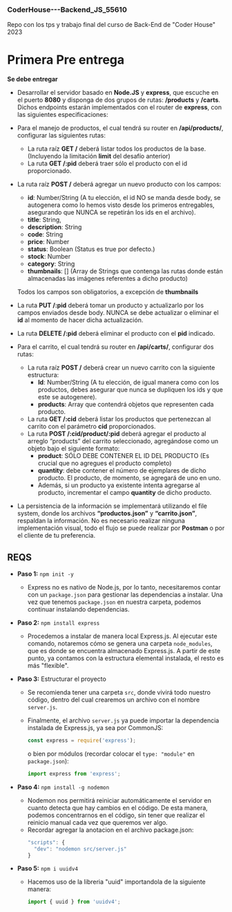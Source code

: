 ### CoderHouse---Backend_JS_55610
Repo con los tps y trabajo final del curso de Back-End de "Coder House" 2023

# **Primera Pre entrega**

**Se debe entregar**
- Desarrollar el servidor basado en **Node.JS** y **express**, que escuche en el puerto **8080** y disponga de dos grupos de rutas: **/products** y **/carts**. Dichos endpoints estarán implementados con el router de **express**, con las siguientes especificaciones: 
 
- Para el manejo de productos, el cual tendrá su router en **/api/products/**, configurar las siguientes rutas:
  - La ruta raíz **GET /** deberá listar todos los productos de la base. (Incluyendo la limitación **limit** del desafío anterior)
  - La ruta **GET /:pid** deberá traer sólo el producto con el id proporcionado.

- La ruta raíz **POST /** deberá agregar un nuevo producto con los campos:
  - **id**: Number/String (A tu elección, el id NO se manda desde body, se autogenera como lo hemos visto desde los primeros entregables, asegurando que NUNCA se repetirán los ids en el archivo).
  - **title**: String,
  - **description**: String
  - **code**: String
  - **price**: Number
  - **status**: Boolean (Status es true por defecto.)
  - **stock**: Number
  - **category**: String
  - **thumbnails**: [] (Array de Strings que contenga las rutas donde están almacenadas las imágenes referentes a dicho producto)

  Todos los campos son obligatorios, a excepción de **thumbnails**

- La ruta **PUT /:pid** deberá tomar un producto y actualizarlo por los campos enviados desde body. NUNCA se debe actualizar o eliminar el **id** al momento de hacer dicha actualización.
- La ruta **DELETE /:pid** deberá eliminar el producto con el **pid** indicado. 
- Para el carrito, el cual tendrá su router en **/api/carts/**, configurar dos rutas:
  - La ruta raíz **POST /** deberá crear un nuevo carrito con la siguiente estructura:
    - **Id**: Number/String (A tu elección, de igual manera como con los productos, debes asegurar que nunca se dupliquen los ids y que este se autogenere).
    - **products**: Array que contendrá objetos que representen cada producto.
  - La ruta **GET /:cid** deberá listar los productos que pertenezcan al carrito con el parámetro **cid** proporcionados.
  - La ruta **POST  /:cid/product/:pid** deberá agregar el producto al arreglo “products” del carrito seleccionado, agregándose como un objeto bajo el siguiente formato:
    - **product**: SÓLO DEBE CONTENER EL ID DEL PRODUCTO (Es crucial que no agregues el producto completo)
    - **quantity**: debe contener el número de ejemplares de dicho producto. El producto, de momento, se agregará de uno en uno.
    - Además, si un producto ya existente intenta agregarse al producto, incrementar el campo **quantity** de dicho producto.

- La persistencia de la información se implementará utilizando el file system, donde los archivos **“productos.json”** y **“carrito.json”**, respaldan la información.
No es necesario realizar ninguna implementación visual, todo el flujo se puede realizar por **Postman** o por el cliente de tu preferencia.

## REQS

- **Paso 1:** `npm init -y`
  - Express no es nativo de Node.js, por lo tanto, necesitaremos contar con un `package.json` para gestionar las dependencias a instalar. Una vez que tenemos `package.json` en nuestra carpeta, podemos continuar instalando dependencias.

- **Paso 2:** `npm install express`
  - Procedemos a instalar de manera local Express.js. Al ejecutar este comando, notaremos cómo se genera una carpeta `node_modules`, que es donde se encuentra almacenado Express.js. A partir de este punto, ya contamos con la estructura elemental instalada, el resto es más "flexible".

- **Paso 3:** Estructurar el proyecto
  - Se recomienda tener una carpeta `src`, donde vivirá todo nuestro código, dentro del cual crearemos un archivo con el nombre `server.js`.

  - Finalmente, el archivo `server.js` ya puede importar la dependencia instalada de Express.js, ya sea por CommonJS:
    ```javascript
    const express = require('express');
    ```
    o bien por módulos (recordar colocar el `type: "module"` en `package.json`):
    ```javascript
    import express from 'express';
    ```
- **Paso 4:** `npm install -g nodemon`
  - Nodemon nos permitirá reiniciar automáticamente el servidor en cuanto detecta que hay cambios en el código. 
    De esta manera, podemos concentrarnos en el código, sin tener que realizar el reinicio manual cada vez que queremos ver algo. 
  - Recordar agregar la anotacion en el archivo package.json:
    ```javascript
    "scripts": {
      "dev": "nodemon src/server.js"
    }
    ```

- **Paso 5:** `npm i uuidv4`
  - Hacemos uso de la libreria "uuid" importandola de la siguiente manera:
    ```javascript
    import { uuid } from 'uuidv4';
    ```
